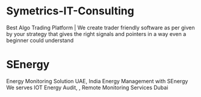 # Symetrics-IT-Consulting
 Best Algo Trading Platform | We create trader friendly software as per given by your strategy that gives the right signals and pointers in a way even a beginner could understand
# SEnergy
 Energy Monitoring Solution UAE, India Energy Management with SEnergy We serves IOT Energy Audit, , Remote Monitoring Services Dubai
